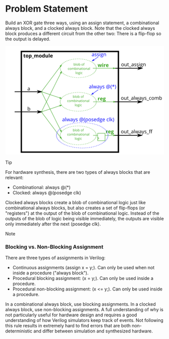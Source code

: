 # Problem Statement

Build an XOR gate three ways, using an assign statement, a combinational always block, and a clocked always block. Note that the clocked always block produces a different circuit from the other two: There is a flip-flop so the output is delayed.

![alt text](image.png)

> [!TIP]
> For hardware synthesis, there are two types of always blocks that are relevant:
> 
> - Combinational: always @(*)
> - Clocked: always @(posedge clk)
>
> Clocked always blocks create a blob of combinational logic just like combinational always blocks, but also creates a set of flip-flops (or "registers") at the output of the blob of combinational logic. Instead of the outputs of the blob of logic being visible immediately, the outputs are visible only immediately after the next (posedge clk).
>

> [!NOTE]
> ### Blocking vs. Non-Blocking Assignment
>
> There are three types of assignments in Verilog:
> - Continuous assignments (assign x = y;). Can only be used when not inside a procedure ("always block").
> - Procedural blocking assignment: (x = y;). Can only be used inside a procedure.
> - Procedural non-blocking assignment: (x <= y;). Can only be used inside a procedure.
>
> In a combinational always block, use blocking assignments. In a clocked always block, use non-blocking assignments. A full understanding of why is not particularly useful for hardware design and requires a good understanding of how Verilog simulators keep track of events. Not following this rule results in extremely hard to find errors that are both non-deterministic and differ between simulation and synthesized hardware.
